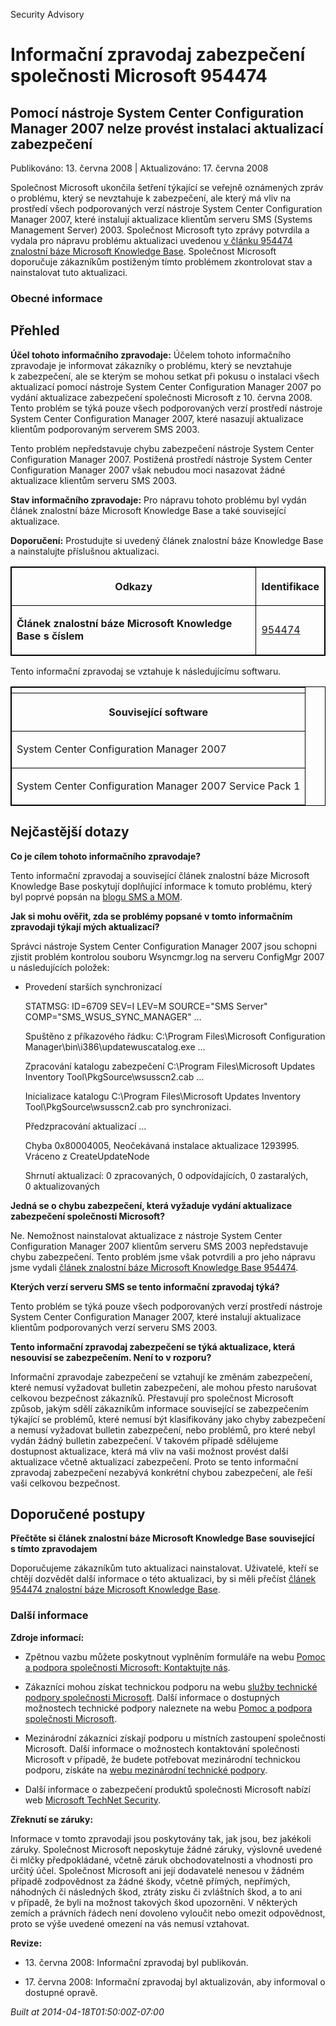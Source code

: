 ﻿---
Title: Informační zpravodaj zabezpečení společnosti Microsoft 954474

TOCTitle: 954474

ms:assetid: 954474

ms:mtpsurl: https://technet.microsoft.com/cs-CZ/library/954474(v=Security.10)

ms:contentKeyID: 61223582

---

Security Advisory

# Informační zpravodaj zabezpečení společnosti Microsoft 954474 #

## Pomocí nástroje System Center Configuration Manager 2007 nelze provést instalaci aktualizací zabezpečení ##

Publikováno: 13. června 2008 | Aktualizováno: 17. června 2008

Společnost Microsoft ukončila šetření týkající se veřejně oznámených zpráv o problému, který se nevztahuje k zabezpečení, ale který má vliv na prostředí všech podporovaných verzí nástroje System Center Configuration Manager 2007, které instalují aktualizace klientům serveru SMS (Systems Management Server) 2003. Společnost Microsoft tyto zprávy potvrdila a vydala pro nápravu problému aktualizaci uvedenou [v článku 954474 znalostní báze Microsoft Knowledge Base](http://support.microsoft.com/kb/954474). Společnost Microsoft doporučuje zákazníkům postiženým tímto problémem zkontrolovat stav a nainstalovat tuto aktualizaci.

### Obecné informace ###

## Přehled ##

**Účel tohoto informačního zpravodaje:** Účelem tohoto informačního zpravodaje je informovat zákazníky o problému, který se nevztahuje k zabezpečení, ale se kterým se mohou setkat při pokusu o instalaci všech aktualizací pomocí nástroje System Center Configuration Manager 2007 po vydání aktualizace zabezpečení společnosti Microsoft z 10. června 2008. Tento problém se týká pouze všech podporovaných verzí prostředí nástroje System Center Configuration Manager 2007, které nasazují aktualizace klientům podporovaným serverem SMS 2003.

Tento problém nepředstavuje chybu zabezpečení nástroje System Center Configuration Manager 2007. Postižená prostředí nástroje System Center Configuration Manager 2007 však nebudou moci nasazovat žádné aktualizace klientům serveru SMS 2003.

**Stav informačního zpravodaje:** Pro nápravu tohoto problému byl vydán článek znalostní báze Microsoft Knowledge Base a také související aktualizace.

**Doporučení:** Prostudujte si uvedený článek znalostní báze Knowledge Base a nainstalujte příslušnou aktualizaci.

<table style="border:1px solid black;">

<tr style="border:1px solid black;">

<th style="border:1px solid black;">

Odkazy
</th>
<th>

Identifikace
</th>
</tr>
<tr>

<td style="border:1px solid black;">

**Článek znalostní báze Microsoft Knowledge Base s číslem**
</td>
<td style="border:1px solid black;">

[954474](http://support.microsoft.com/kb/954474)
</td></tr>
</table>

Tento informační zpravodaj se vztahuje k následujícímu softwaru.

<table style="border:1px solid black;">

<tr style="border:1px solid black;">

<th style="border:1px solid black;">

</th></tr>
<tr style="border:1px solid black;">

<th colspan="1" style="border:1px solid black;">

Související software
</th></tr>
<tr>

<td style="border:1px solid black;">

System Center Configuration Manager 2007
</td> </tr>
<tr>

<td style="border:1px solid black;">

System Center Configuration Manager 2007 Service Pack 1
</td></tr>
</table>

## Nejčastější dotazy ##

**Co je cílem tohoto informačního zpravodaje?**

Tento informační zpravodaj a související článek znalostní báze Microsoft Knowledge Base poskytují doplňující informace k tomuto problému, který byl poprvé popsán na [blogu SMS a MOM](http://blogs.technet.com/smsandmom/archive/2008/06/12/wsus-offline-scan-catalog-fails-to-sync-on-configmgr-2007.aspx).

**Jak si mohu ověřit, zda se problémy popsané v tomto informačním zpravodaji týkají mých aktualizací?**

Správci nástroje System Center Configuration Manager 2007 jsou schopni zjistit problém kontrolou souboru Wsyncmgr.log na serveru ConfigMgr 2007 u následujících položek:

* Provedení starších synchronizací

    STATMSG: ID=6709 SEV=I LEV=M SOURCE="SMS Server" COMP="SMS_WSUS_SYNC_MANAGER" …  

    Spuštěno z příkazového řádku: C:\Program Files\Microsoft Configuration Manager\bin\i386\updatewuscatalog.exe …  

    Zpracování katalogu zabezpečení C:\Program Files\Microsoft Updates Inventory Tool\PkgSource\wsusscn2.cab …  

    Inicializace katalogu C:\Program Files\Microsoft Updates Inventory Tool\PkgSource\wsusscn2.cab pro synchronizaci.  

    Předzpracování aktualizací …  

    Chyba 0x80004005, Neočekávaná instalace aktualizace 1293995. Vráceno z CreateUpdateNode  

    Shrnutí aktualizací: 0 zpracovaných, 0 odpovídajících, 0 zastaralých, 0 aktualizovaných  

**Jedná se o chybu zabezpečení, která vyžaduje vydání aktualizace zabezpečení společnosti Microsoft?**

Ne. Nemožnost nainstalovat aktualizace z nástroje System Center Configuration Manager 2007 klientům serveru SMS 2003 nepředstavuje chybu zabezpečení. Tento problém jsme však potvrdili a pro jeho nápravu jsme vydali [článek znalostní báze Microsoft Knowledge Base 954474](http://support.microsoft.com/kb/954474).

**Kterých verzí serveru SMS se tento informační zpravodaj týká?**

Tento problém se týká pouze všech podporovaných verzí prostředí nástroje System Center Configuration Manager 2007, které instalují aktualizace klientům podporovaných verzí serveru SMS 2003.

**Tento informační zpravodaj zabezpečení se týká aktualizace, která nesouvisí se zabezpečením. Není to v rozporu?**

Informační zpravodaje zabezpečení se vztahují ke změnám zabezpečení, které nemusí vyžadovat bulletin zabezpečení, ale mohou přesto narušovat celkovou bezpečnost zákazníků. Přestavují pro společnost Microsoft způsob, jakým sdělí zákazníkům informace související se zabezpečením týkající se problémů, které nemusí být klasifikovány jako chyby zabezpečení a nemusí vyžadovat bulletin zabezpečení, nebo problémů, pro které nebyl vydán žádný bulletin zabezpečení. V takovém případě sdělujeme dostupnost aktualizace, která má vliv na vaši možnost provést další aktualizace včetně aktualizací zabezpečení. Proto se tento informační zpravodaj zabezpečení nezabývá konkrétní chybou zabezpečení, ale řeší vaši celkovou bezpečnost.

## Doporučené postupy ##

**Přečtěte si článek znalostní báze Microsoft Knowledge Base související s tímto zpravodajem**

Doporučujeme zákazníkům tuto aktualizaci nainstalovat. Uživatelé, kteří se chtějí dozvědět další informace o této aktualizaci, by si měli přečíst [článek 954474 znalostní báze Microsoft Knowledge Base](http://support.microsoft.com/kb/954474).

### Další informace ###

**Zdroje informací:**

* Zpětnou vazbu můžete poskytnout vyplněním formuláře na webu [Pomoc a podpora společnosti Microsoft: Kontaktujte nás](https://support.microsoft.com/common/survey.aspx?scid=sw;en;1257&amp;amp;showpage=1&amp;amp;ws=technet&amp;amp;sd=tech).

* Zákazníci mohou získat technickou podporu na webu [služby technické podpory společnosti Microsoft](http://go.microsoft.com/fwlink/?linkid=21131). Další informace o dostupných možnostech technické podpory naleznete na webu [Pomoc a podpora společnosti Microsoft](http://support.microsoft.com/).

* Mezinárodní zákazníci získají podporu u místních zastoupení společnosti Microsoft. Další informace o možnostech kontaktování společnosti Microsoft v případě, že budete potřebovat mezinárodní technickou podporu, získáte na [webu mezinárodní technické podpory](http://go.microsoft.com/fwlink/?linkid=21155).

* Další informace o zabezpečení produktů společnosti Microsoft nabízí web [Microsoft TechNet Security](http://go.microsoft.com/fwlink/?linkid=21132).

**Zřeknutí se záruky:**

Informace v tomto zpravodaji jsou poskytovány tak, jak jsou, bez jakékoli záruky. Společnost Microsoft neposkytuje žádné záruky, výslovně uvedené či mlčky předpokládané, včetně záruk obchodovatelnosti a vhodnosti pro určitý účel. Společnost Microsoft ani její dodavatelé nenesou v žádném případě zodpovědnost za žádné škody, včetně přímých, nepřímých, náhodných či následných škod, ztráty zisku či zvláštních škod, a to ani v případě, že byli na možnost takových škod upozorněni. V některých zemích a právních řádech není dovoleno vyloučit nebo omezit odpovědnost, proto se výše uvedené omezení na vás nemusí vztahovat.

**Revize:**

*  13. června 2008: Informační zpravodaj byl publikován.

*  17. června 2008: Informační zpravodaj byl aktualizován, aby informoval o dostupné opravě.

*Built at 2014-04-18T01:50:00Z-07:00*


